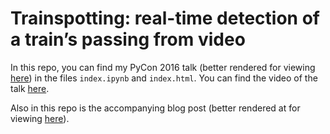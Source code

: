 # Trainspotting: real-time detection of a train’s passing from video 

In this repo, you can find my PyCon 2016 talk (better rendered for viewing [here](cmawer.github.io/trainspotting)) in the files `index.ipynb` and `index.html`. You can find the video of the talk [here](https://www.youtube.com/watch?v=MC00XWdl-ms). 

Also in this repo is the accompanying blog post (better rendered at for viewing [here](http://cmawer.github.io/trainspotting/trainspotting-blog.html)).
